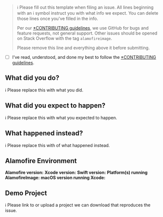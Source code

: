 > ℹ Please fill out this template when filing an issue.
> All lines beginning with an ℹ symbol instruct you with what info we expect. You can delete those lines once you've filled in the info.
>
> Per our [*CONTRIBUTING guidelines](https://github.com/Alamofire/AlamofireImage/blob/master/CONTRIBUTING.md), we use GitHub for
> bugs and feature requests, not general support. Other issues should be opened on Stack Overflow with the tag `alamofireimage`.
>
> Please remove this line and everything above it before submitting.

* [ ] I've read, understood, and done my best to follow the [*CONTRIBUTING guidelines](https://github.com/Alamofire/AlamofireImage/blob/master/CONTRIBUTING.md).

## What did you do?

ℹ Please replace this with what you did.  

## What did you expect to happen?

ℹ Please replace this with what you expected to happen.  

## What happened instead?

ℹ Please replace this with of what happened instead.  

## Alamofire Environment

**Alamofire version:**
**Xcode version:**
**Swift version:**
**Platform(s) running AlamofireImage:**
**macOS version running Xcode:**

## Demo Project

ℹ Please link to or upload a project we can download that reproduces the issue.
